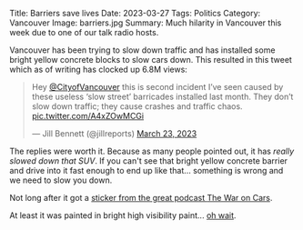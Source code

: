 Title: Barriers save lives
Date: 2023-03-27
Tags: Politics
Category: Vancouver
Image: barriers.jpg
Summary: Much hilarity in Vancouver this week due to one of our talk radio hosts.

Vancouver has been trying to slow down traffic and has installed some bright yellow concrete blocks to slow cars down. This resulted in this tweet which as of writing has clocked up 6.8M views:

<blockquote class="twitter-tweet"><p lang="en" dir="ltr">Hey <a href="https://twitter.com/CityofVancouver?ref_src=twsrc%5Etfw">@CityofVancouver</a>⁩ this is second incident I’ve seen caused by these useless ‘slow street’ barricades installed last month. They don’t slow down traffic; they cause crashes and traffic chaos. <a href="https://t.co/A4xZOwMCGi">pic.twitter.com/A4xZOwMCGi</a></p>&mdash; Jill Bennett (@jillreports) <a href="https://twitter.com/jillreports/status/1639037832386998272?ref_src=twsrc%5Etfw">March 23, 2023</a></blockquote> <script async src="https://platform.twitter.com/widgets.js" charset="utf-8"></script> 

The replies were worth it. Because as many people pointed out, it has *really slowed down that SUV*. If you can't see that bright yellow concrete barrier and drive into it fast enough to end up like that... something is wrong and we need to slow you down.

Not long after it got a <a href="https://twitter.com/gappleca/status/1639379807401299969?ref_src=twsrc%5Etfw%7Ctwcamp%5Etweetembed%7Ctwterm%5E1639379807401299969%7Ctwgr%5Ed335216f092df90fa83fa12672b607c8ec4ceb80%7Ctwcon%5Es1_&ref_url=https%3A%2F%2Fpublish.twitter.com%2F%3Fquery%3Dhttps3A2F2Ftwitter.com2Fgappleca2Fstatus2F1639379807401299969widget%3DTweet">sticker from the great podcast <a href="https://thewaroncars.org/">The War on Cars</a>.

At least it was painted in bright high visibility paint... <a href="https://twitter.com/HiVisFails">oh wait</a>.